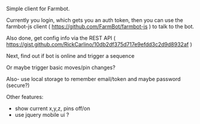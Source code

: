 Simple client for Farmbot.

Currently you login, which gets you an auth token, then you can use the
farmbot-js client ( https://github.com/FarmBot/farmbot-js ) to talk to the bot.

Also done, get config info via the REST API (
https://gist.github.com/RickCarlino/10db2df375d717e9efdd3c2d9d8932af )

Next, find out if bot is online and trigger a sequence

Or maybe trigger basic moves/pin changes?

Also- use local storage to remember email/token and maybe password (secure?)

Other features:
- show current x,y,z, pins off/on
- use jquery mobile ui ?